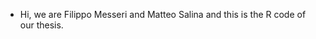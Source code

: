 - Hi, we are Filippo Messeri and Matteo Salina and this is the R code of our thesis.
  

<!---
Messe57/Messe57 is a ✨ special ✨ repository because its `README.md` (this file) appears on your GitHub profile.
You can click the Preview link to take a look at your changes.
--->
